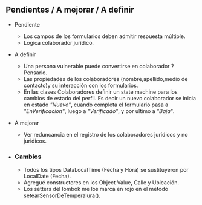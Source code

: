 ## Pendientes / A mejorar / A definir

- Pendiente
  - Los campos de los formularios deben admitir respuesta múltiple.
  - Logica colaborador jurídico.
- A definir
  - Una persona vulnerable puede convertirse en colaborador ? Pensarlo.
  - Las propiedades de los colaboradores (nombre,apellido,medio de contacto)y su interacción con los formularios.
  - En las clases Colaboradores definir un state machine para los cambios de estado del perfil.
  Es decir un nuevo colaborador se inicia en estado _"Nuevo"_, cuando completa el formulario pasa a _"EnVerificacion"_, luego a _"Verificado"_, y por ultimo a _"Baja"_.

- A mejorar
  - Ver reduncancia en el registro de los colaboradores juridicos y no juridicos.

- ### Cambios
  - Todos los tipos DataLocalTime (Fecha y Hora) se sustituyeron por LocalDate (Fecha).
  - Agregué constructores en los Object Value, Calle y Ubicación.
  - Los setters del lombok me los marca en rojo en el método setearSensorDeTemperalura().
  
